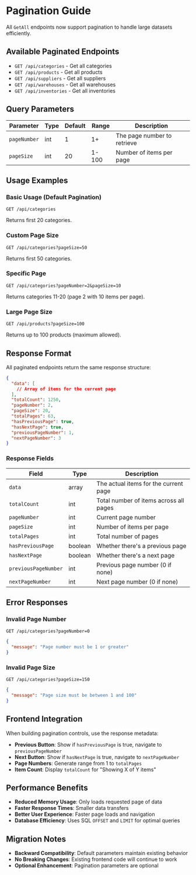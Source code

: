 # Pagination Guide

All `GetAll` endpoints now support pagination to handle large datasets efficiently.

## Available Paginated Endpoints

- `GET /api/categories` - Get all categories
- `GET /api/products` - Get all products
- `GET /api/suppliers` - Get all suppliers
- `GET /api/warehouses` - Get all warehouses
- `GET /api/inventories` - Get all inventories

## Query Parameters

| Parameter    | Type | Default | Range | Description                 |
| ------------ | ---- | ------- | ----- | --------------------------- |
| `pageNumber` | int  | 1       | 1+    | The page number to retrieve |
| `pageSize`   | int  | 20      | 1-100 | Number of items per page    |

## Usage Examples

### Basic Usage (Default Pagination)

```http
GET /api/categories
```

Returns first 20 categories.

### Custom Page Size

```http
GET /api/categories?pageSize=50
```

Returns first 50 categories.

### Specific Page

```http
GET /api/categories?pageNumber=2&pageSize=10
```

Returns categories 11-20 (page 2 with 10 items per page).

### Large Page Size

```http
GET /api/products?pageSize=100
```

Returns up to 100 products (maximum allowed).

## Response Format

All paginated endpoints return the same response structure:

```json
{
  "data": [
    // Array of items for the current page
  ],
  "totalCount": 1250,
  "pageNumber": 2,
  "pageSize": 20,
  "totalPages": 63,
  "hasPreviousPage": true,
  "hasNextPage": true,
  "previousPageNumber": 1,
  "nextPageNumber": 3
}
```

### Response Fields

| Field                | Type    | Description                            |
| -------------------- | ------- | -------------------------------------- |
| `data`               | array   | The actual items for the current page  |
| `totalCount`         | int     | Total number of items across all pages |
| `pageNumber`         | int     | Current page number                    |
| `pageSize`           | int     | Number of items per page               |
| `totalPages`         | int     | Total number of pages                  |
| `hasPreviousPage`    | boolean | Whether there's a previous page        |
| `hasNextPage`        | boolean | Whether there's a next page            |
| `previousPageNumber` | int     | Previous page number (0 if none)       |
| `nextPageNumber`     | int     | Next page number (0 if none)           |

## Error Responses

### Invalid Page Number

```http
GET /api/categories?pageNumber=0
```

```json
{
  "message": "Page number must be 1 or greater"
}
```

### Invalid Page Size

```http
GET /api/categories?pageSize=150
```

```json
{
  "message": "Page size must be between 1 and 100"
}
```

## Frontend Integration

When building pagination controls, use the response metadata:

- **Previous Button**: Show if `hasPreviousPage` is true, navigate to `previousPageNumber`
- **Next Button**: Show if `hasNextPage` is true, navigate to `nextPageNumber`
- **Page Numbers**: Generate range from 1 to `totalPages`
- **Item Count**: Display `totalCount` for "Showing X of Y items"

## Performance Benefits

- **Reduced Memory Usage**: Only loads requested page of data
- **Faster Response Times**: Smaller data transfers
- **Better User Experience**: Faster page loads and navigation
- **Database Efficiency**: Uses SQL `OFFSET` and `LIMIT` for optimal queries

## Migration Notes

- **Backward Compatibility**: Default parameters maintain existing behavior
- **No Breaking Changes**: Existing frontend code will continue to work
- **Optional Enhancement**: Pagination parameters are optional
